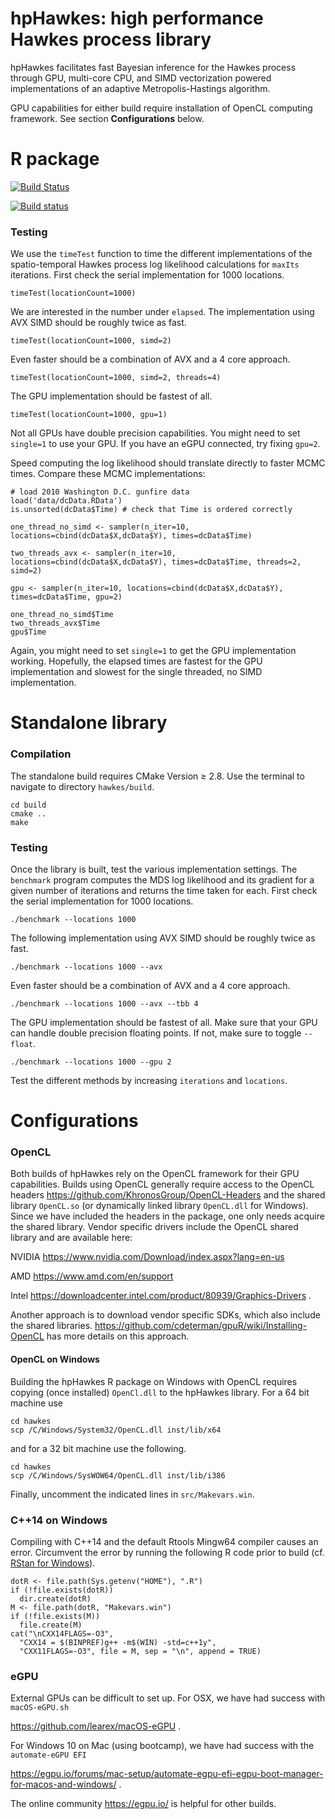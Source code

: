 
hpHawkes: high performance Hawkes process library
===

hpHawkes facilitates fast Bayesian inference for the Hawkes process through GPU, multi-core CPU, and SIMD vectorization powered implementations of an adaptive Metropolis-Hastings algorithm. 

GPU capabilities for either build require installation of OpenCL computing framework. See section **Configurations** below.

# R package

[![Build Status](https://travis-ci.com/suchard-group/hawkes.svg?branch=master)](https://travis-ci.com/suchard-group/hawkes)

[![Build status](https://ci.appveyor.com/api/projects/status/github/suchard-group/hawkes?branch=master&svg=true)](https://ci.appveyor.com/project/andrewjholbrook/hawkes)

### Testing

We use the `timeTest` function to time the different implementations of the spatio-temporal Hawkes process log likelihood calculations for `maxIts` iterations.  First check the serial implementation for 1000 locations.

```
timeTest(locationCount=1000)
```
We are interested in the number under `elapsed`.  The implementation using AVX SIMD should be roughly twice as fast.

```
timeTest(locationCount=1000, simd=2) 
```

Even faster should be a combination of AVX and a 4 core approach.

```
timeTest(locationCount=1000, simd=2, threads=4) 
```

The GPU implementation should be fastest of all.

```
timeTest(locationCount=1000, gpu=1) 
```

Not all GPUs have double precision capabilities. You might need to set `single=1` to use your GPU. If you have an eGPU connected, try fixing `gpu=2`. 

Speed computing the log likelihood should translate directly to faster MCMC times. Compare these MCMC implementations:

```
# load 2010 Washington D.C. gunfire data
load('data/dcData.RData')
is.unsorted(dcData$Time) # check that Time is ordered correctly

one_thread_no_simd <- sampler(n_iter=10, locations=cbind(dcData$X,dcData$Y), times=dcData$Time)

two_threads_avx <- sampler(n_iter=10, locations=cbind(dcData$X,dcData$Y), times=dcData$Time, threads=2, simd=2)

gpu <- sampler(n_iter=10, locations=cbind(dcData$X,dcData$Y), times=dcData$Time, gpu=2)

one_thread_no_simd$Time
two_threads_avx$Time
gpu$Time
```
Again, you might need to set `single=1` to get the GPU implementation working.  Hopefully, the elapsed times are fastest for the GPU implementation and slowest for the single threaded, no SIMD implementation.

# Standalone library

### Compilation

The standalone build requires CMake Version ≥ 2.8. Use the terminal to navigate to directory `hawkes/build`.

```
cd build
cmake ..
make
```

### Testing

Once the library is built, test the various implementation settings. The `benchmark` program computes the MDS log likelihood and its gradient for a given number of iterations and returns the time taken for each. First check the serial implementation for 1000 locations.

```
./benchmark --locations 1000 
```

The following implementation using AVX SIMD should be roughly twice as fast.

```
./benchmark --locations 1000 --avx
```

Even faster should be a combination of AVX and a 4 core approach.

```
./benchmark --locations 1000 --avx --tbb 4
```

The GPU implementation should be fastest of all. Make sure that your GPU can handle double precision floating points.  If not, make sure to toggle `--float`.  

```
./benchmark --locations 1000 --gpu 2
```

Test the different methods by increasing `iterations` and `locations`.



# Configurations

### OpenCL

Both builds of hpHawkes rely on the OpenCL framework for their GPU capabilities. Builds using OpenCL generally require access to the OpenCL headers <https://github.com/KhronosGroup/OpenCL-Headers> and the shared library `OpenCL.so` (or dynamically linked library `OpenCL.dll` for Windows).  Since we have included the headers in the package, one only needs acquire the shared library. Vendor specific drivers include the OpenCL shared library and are available here:

NVIDIA <https://www.nvidia.com/Download/index.aspx?lang=en-us>

AMD <https://www.amd.com/en/support>

Intel <https://downloadcenter.intel.com/product/80939/Graphics-Drivers> .


Another approach is to download vendor specific SDKs, which also include the shared libraries. <https://github.com/cdeterman/gpuR/wiki/Installing-OpenCL> has more details on this approach.

#### OpenCL on Windows
Building the hpHawkes R package on Windows with OpenCL requires copying (once installed) `OpenCl.dll` to the hpHawkes library.  For a 64 bit machine use

```
cd hawkes
scp /C/Windows/System32/OpenCL.dll inst/lib/x64
```
and for a 32 bit machine use the following.
```
cd hawkes
scp /C/Windows/SysWOW64/OpenCL.dll inst/lib/i386
```
Finally, uncomment the indicated lines in `src/Makevars.win`.


### C++14 on Windows

Compiling with C++14 and the default Rtools Mingw64 compiler causes an error. Circumvent the error by running the following R code prior to build (cf. [RStan for Windows](https://github.com/stan-dev/rstan/wiki/Installing-RStan-from-source-on-Windows#configuration)).

```
dotR <- file.path(Sys.getenv("HOME"), ".R")
if (!file.exists(dotR))
  dir.create(dotR)
M <- file.path(dotR, "Makevars.win")
if (!file.exists(M))
  file.create(M) 
cat("\nCXX14FLAGS=-O3",
  "CXX14 = $(BINPREF)g++ -m$(WIN) -std=c++1y",
  "CXX11FLAGS=-O3", file = M, sep = "\n", append = TRUE)
```

### eGPU

External GPUs can be difficult to set up. For OSX, we have had success with `macOS-eGPU.sh`

<https://github.com/learex/macOS-eGPU> .

For Windows 10 on Mac (using bootcamp), we have had success with the `automate-eGPU EFI`

<https://egpu.io/forums/mac-setup/automate-egpu-efi-egpu-boot-manager-for-macos-and-windows/> .

The online community <https://egpu.io/> is helpful for other builds.
